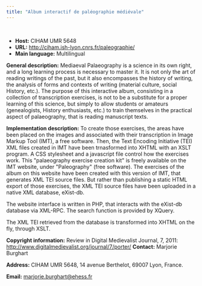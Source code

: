 ```yaml
---
title: "Album interactif de paléographie médiévale"
---
```




 
 


* **Host:** CIHAM UMR 5648
* **URL:** <http://ciham.ish-lyon.cnrs.fr/paleographie/>
* **Main language:** Multilingual


**General description:** Mediaeval Palaeography is a science in its own right, and a long learning process
 is necessary to master it. It is not only the art of reading writings of the past,
 but it also encompasses the history of writing, the analysis of forms and contexts
 of writing (material culture,
 social History, etc.). The purpose of this interactive album, consisting in a collection
 of transcription exercises, is not to be a substitute for a proper learning of this
 science, but simply to allow students or amateurs (genealogists, History enthusiasts,
 etc.) to train themselves in the practical aspect of palaeography, that is reading
 manuscript texts.
 
 **Implementation description:**
 To create those exercises, the areas have been placed on the images and associated
 with their transcription in Image Markup Tool (IMT), a free software. Then, the Text
 Encoding Initiative (TEI) XML files created in IMT have been trnasformed into XHTML
 with an XSLT program. A CSS stylesheet and a javascript file control how the exercises
 work. This "palaeography exercise creation kit" is
 freely available on the IMT website, under "Paleography" (free software). The exercises
 of the album on this website have been created with this version of IMT, that generates
 XML TEI source files. But rather than publishing a static HTML export of those exercises,
 the XML TEI source files have been uploaded
 in a native XML database, eXist-db.
 
 The website interface is written in PHP, that interacts with the eXist-db database
 via XML-RPC. The search function is provided by XQuery.
 
 The XML TEI retrieved from the database is transformed into XHTML on the fly, through
 XSLT.
 
 **Copyright information:** Review in Digital Medievalist Journal, 7, 2011:
 <http://www.digitalmedievalist.org/journal/7/porter/>
**Contact:** Marjorie Burghart
 
 **Address:** CIHAM UMR 5648, 14 avenue Berthelot, 69007 Lyon, France.
 
 **Email:** [marjorie.burghart@ehess.fr](mailto:marjorie.burghart@ehess.fr)
 
  
